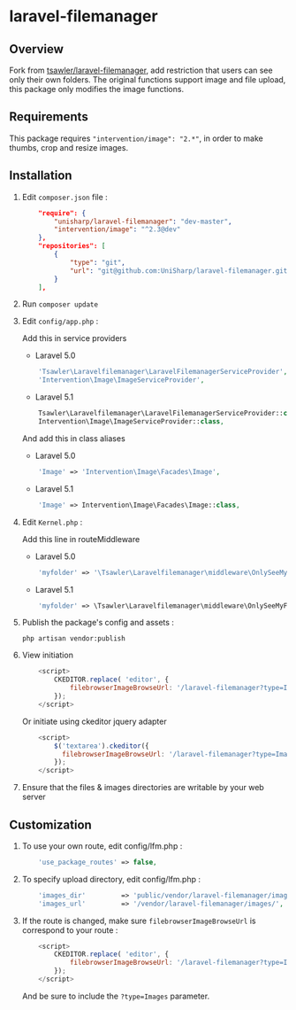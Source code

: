 # laravel-filemanager

## Overview

Fork from [tsawler/laravel-filemanager](http://packalyst.com/packages/package/tsawler/laravel-filemanager), add restriction that users can see only their own folders.
The original functions support image and file upload, this package only modifies the image functions.

## Requirements

This package requires `"intervention/image": "2.*"`, in order to make thumbs, crop and resize images.

## Installation

1. Edit `composer.json` file :

    ```json
        "require": {
            "unisharp/laravel-filemanager": "dev-master",
            "intervention/image": "^2.3@dev"
        },
        "repositories": [
            {
                "type": "git",
                "url": "git@github.com:UniSharp/laravel-filemanager.git"
            }
        ],
    ```

2. Run `composer update`

3. Edit `config/app.php` :

    Add this in service providers

    - Laravel 5.0

    ```php
        'Tsawler\Laravelfilemanager\LaravelFilemanagerServiceProvider',
        'Intervention\Image\ImageServiceProvider',
    ```

    - Laravel 5.1

    ```php
        Tsawler\Laravelfilemanager\LaravelFilemanagerServiceProvider::class,
        Intervention\Image\ImageServiceProvider::class,
    ```

    And add this in class aliases

    - Laravel 5.0

    ```php
        'Image' => 'Intervention\Image\Facades\Image',
    ```

    - Laravel 5.1

    ```php
        'Image' => Intervention\Image\Facades\Image::class,
    ```

4. Edit `Kernel.php` :

    Add this line in routeMiddleware

    - Laravel 5.0

    ```php
        'myfolder' => '\Tsawler\Laravelfilemanager\middleware\OnlySeeMyFolder',
    ```

    - Laravel 5.1

    ```php
        'myfolder' => \Tsawler\Laravelfilemanager\middleware\OnlySeeMyFolder::class,
    ```

5. Publish the package's config and assets :

    `php artisan vendor:publish`

6. View initiation

    ```javascript
        <script>
            CKEDITOR.replace( 'editor', {
                filebrowserImageBrowseUrl: '/laravel-filemanager?type=Images'
            });
        </script>
    ```

    Or initiate using ckeditor jquery adapter

    ```javascript
        <script>
            $('textarea').ckeditor({
              filebrowserImageBrowseUrl: '/laravel-filemanager?type=Images'
            });
        </script>
    ```

7. Ensure that the files & images directories are writable by your web server

## Customization
    
1. To use your own route, edit config/lfm.php :

    ```php
        'use_package_routes' => false,
    ```
    
2. To specify upload directory, edit config/lfm.php :

    ```php
        'images_dir'         => 'public/vendor/laravel-filemanager/images/',
        'images_url'         => '/vendor/laravel-filemanager/images/',
    ```

3. If the route is changed, make sure `filebrowserImageBrowseUrl` is correspond to your route :

    ```javascript
        <script>
            CKEDITOR.replace( 'editor', {
                filebrowserImageBrowseUrl: '/laravel-filemanager?type=Images'
            });
        </script>
    ```
    
    And be sure to include the `?type=Images` parameter.
    
